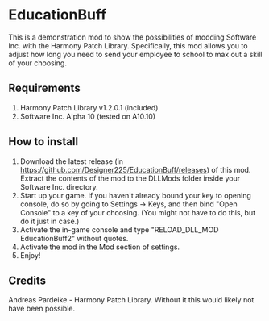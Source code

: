 # EducationBuff
This is a demonstration mod to show the possibilities of modding Software Inc. with the Harmony Patch Library. Specifically, this mod allows you to adjust how long you need to send your employee to school to max out a skill of your choosing.

## Requirements
1. Harmony Patch Library v1.2.0.1 (included)
2. Software Inc. Alpha 10 (tested on A10.10)

## How to install
1. Download the latest release (in https://github.com/Designer225/EducationBuff/releases) of this mod. Extract the contents of the mod to the DLLMods folder inside your Software Inc. directory.
2. Start up your game. If you haven't already bound your key to opening console, do so by going to Settings -> Keys, and then bind "Open Console" to a key of your choosing. (You might not have to do this, but do it just in case.)
3. Activate the in-game console and type "RELOAD_DLL_MOD EducationBuff2" without quotes.
4. Activate the mod in the Mod section of settings.
5. Enjoy!

## Credits
Andreas Pardeike - Harmony Patch Library. Without it this would likely not have been possible.

